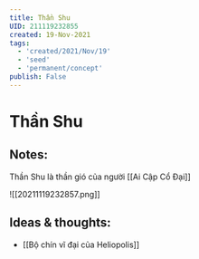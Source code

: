 ```yaml
---
title: Thần Shu
UID: 211119232855
created: 19-Nov-2021
tags:
  - 'created/2021/Nov/19'
  - 'seed'
  - 'permanent/concept'
publish: False
---
```

# Thần Shu

## Notes:
Thần Shu là thần gió của người [[Ai Cập Cổ Đại]]

![[20211119232857.png]]

## Ideas & thoughts:
- [[Bộ chín vĩ đại của Heliopolis]]

